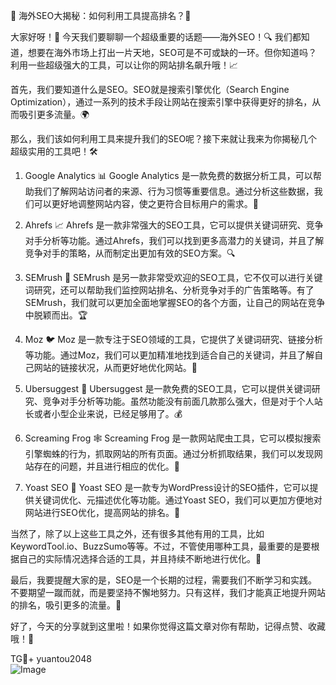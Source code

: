🎉 海外SEO大揭秘：如何利用工具提高排名？🚀

大家好呀！👋 今天我们要聊聊一个超级重要的话题——海外SEO！🔍 我们都知道，想要在海外市场上打出一片天地，SEO可是不可或缺的一环。但你知道吗？利用一些超级强大的工具，可以让你的网站排名飙升哦！📈

首先，我们要知道什么是SEO。SEO就是搜索引擎优化（Search Engine Optimization），通过一系列的技术手段让网站在搜索引擎中获得更好的排名，从而吸引更多流量。🌍

那么，我们该如何利用工具来提升我们的SEO呢？接下来就让我来为你揭秘几个超级实用的工具吧！🛠️

1. Google Analytics 📊
Google Analytics 是一款免费的数据分析工具，可以帮助我们了解网站访问者的来源、行为习惯等重要信息。通过分析这些数据，我们可以更好地调整网站内容，使之更符合目标用户的需求。🎯

2. Ahrefs 📈
Ahrefs 是一款非常强大的SEO工具，它可以提供关键词研究、竞争对手分析等功能。通过Ahrefs，我们可以找到更多高潜力的关键词，并且了解竞争对手的策略，从而制定出更加有效的SEO方案。🔍

3. SEMrush 🚀
SEMrush 是另一款非常受欢迎的SEO工具，它不仅可以进行关键词研究，还可以帮助我们监控网站排名、分析竞争对手的广告策略等。有了SEMrush，我们就可以更加全面地掌握SEO的各个方面，让自己的网站在竞争中脱颖而出。🏆

4. Moz 🐦
Moz 是一款专注于SEO领域的工具，它提供了关键词研究、链接分析等功能。通过Moz，我们可以更加精准地找到适合自己的关键词，并且了解自己网站的链接状况，从而更好地优化网站。🔗

5. Ubersuggest 🎨
Ubersuggest 是一款免费的SEO工具，它可以提供关键词研究、竞争对手分析等功能。虽然功能没有前面几款那么强大，但是对于个人站长或者小型企业来说，已经足够用了。💰

6. Screaming Frog 🕸️
Screaming Frog 是一款网站爬虫工具，它可以模拟搜索引擎蜘蛛的行为，抓取网站的所有页面。通过分析抓取结果，我们可以发现网站存在的问题，并且进行相应的优化。🔧

7. Yoast SEO 🌟
Yoast SEO 是一款专为WordPress设计的SEO插件，它可以提供关键词优化、元描述优化等功能。通过Yoast SEO，我们可以更加方便地对网站进行SEO优化，提高网站的排名。📖

当然了，除了以上这些工具之外，还有很多其他有用的工具，比如KeywordTool.io、BuzzSumo等等。不过，不管使用哪种工具，最重要的是要根据自己的实际情况选择合适的工具，并且持续不断地进行优化。🌈

最后，我要提醒大家的是，SEO是一个长期的过程，需要我们不断学习和实践。不要期望一蹴而就，而是要坚持不懈地努力。只有这样，我们才能真正地提升网站的排名，吸引更多的流量。💪

好了，今天的分享就到这里啦！如果你觉得这篇文章对你有帮助，记得点赞、收藏哦！🌟

TG💪+ yuantou2048  
![Image](https://github.com/user-attachments/assets/42a5a4a5-fea9-4a1d-8aa0-73e57e430cca)